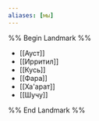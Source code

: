 ```yaml
---
aliases: [мы]
---
```


%% Begin Landmark %%

- [[Ауст]]
- [[Ирритил]]
- [[Кусь]]
- [[Фара]]
- [[Ха'арат]]
- [[Шучу]]

%% End Landmark %%
